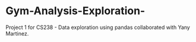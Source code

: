 # Gym-Analysis-Exploration-
Project 1 for CS238 - Data exploration using pandas collaborated with Yany Martinez.
